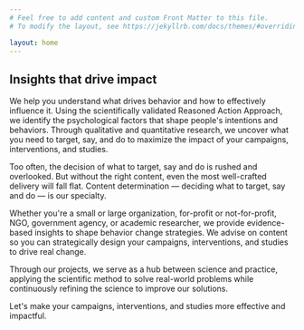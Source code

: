 ```yaml
---
# Feel free to add content and custom Front Matter to this file.
# To modify the layout, see https://jekyllrb.com/docs/themes/#overriding-theme-defaults

layout: home
---
```


## Insights that drive impact

We help you understand what drives behavior and how to effectively influence it. Using the scientifically validated Reasoned Action Approach, we identify the psychological factors that shape people's intentions and behaviors. Through qualitative and quantitative research, we uncover what you need to target, say, and do to maximize the impact of your campaigns, interventions, and studies.

Too often, the decision of what to target, say and do is rushed and overlooked. But without the right content, even the most well-crafted delivery will fall flat. Content determination — deciding what to target, say and do — is our specialty.

Whether you're a small or large organization, for-profit or not-for-profit, NGO, government agency, or academic researcher, we provide evidence-based insights to shape behavior change strategies. We advise on content so you can strategically design your campaigns, interventions, and studies to drive real change.

Through our projects, we serve as a hub between science and practice, applying the scientific method to solve real-world problems while continuously refining the science to improve our solutions.

Let's make your campaigns, interventions, and studies more effective and impactful.